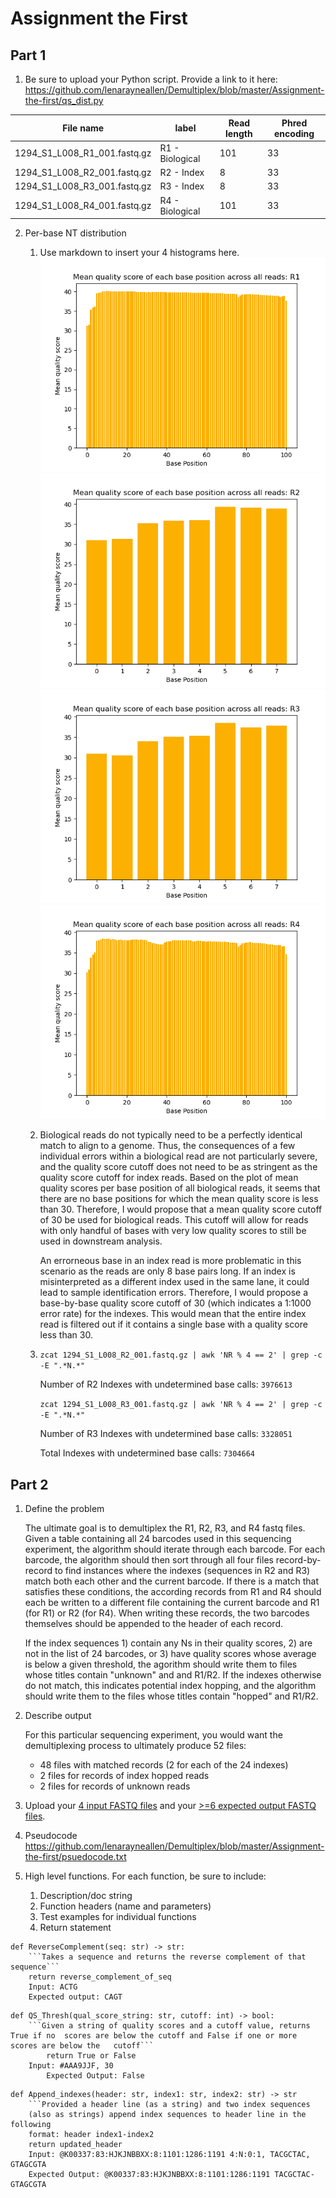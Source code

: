 # Assignment the First

## Part 1
1. Be sure to upload your Python script. Provide a link to it here: https://github.com/lenarayneallen/Demultiplex/blob/master/Assignment-the-first/qs_dist.py

| File name | label | Read length | Phred encoding |
|---|---|---|---|
| 1294_S1_L008_R1_001.fastq.gz |R1 - Biological|101|33|
| 1294_S1_L008_R2_001.fastq.gz |R2 - Index|8|33|
| 1294_S1_L008_R3_001.fastq.gz |R3 - Index|8|33|
| 1294_S1_L008_R4_001.fastq.gz |R4 - Biological|101|33|

2. Per-base NT distribution
    1. Use markdown to insert your 4 histograms here.
    ![alt text](./hist_R1.png)
    ![alt text](./hist_R2.png)
    ![alt text](./hist_R3.png)
    ![alt text](./hist_R4.png)

    2.  
        Biological reads do not typically need to be a perfectly identical match to align to a genome. Thus, the consequences of a few individual errors within a biological read are not particularly severe, and the quality score cutoff does not need to be as stringent as the quality score cutoff for index reads. Based on the plot of mean quality scores per base position of all biological reads, it seems that there are no base positions for which the mean quality score is less than 30. Therefore, I would propose that a mean quality score cutoff of 30 be used for biological reads. This cutoff will allow for reads with only handful of bases with very low quality scores to still be used in downstream analysis. 


        An errorneous base in an index read is more problematic in this scenario as the reads are only 8 base pairs long. If an index is misinterpreted as a different index used in the same lane, it could lead to sample identification errors. Therefore, I would propose a base-by-base quality score cutoff of 30 (which indicates a 1:1000 error rate) for the indexes. This would mean that the entire index read is filtered out if it contains a single base with a quality score less than 30. 


    3. `zcat 1294_S1_L008_R2_001.fastq.gz | awk 'NR % 4 == 2' | grep -c -E ".*N.*"`
   
         Number of R2 Indexes with undetermined base calls: `3976613`

        `zcat 1294_S1_L008_R3_001.fastq.gz | awk 'NR % 4 == 2' | grep -c -E ".*N.*"`

        Number of R3 Indexes with undetermined base calls: `3328051`
       
       	Total Indexes with undetermined base calls: `7304664`

## Part 2
1. Define the problem

    The ultimate goal is to demultiplex the R1, R2, R3, and R4 fastq files. Given a table containing all 24 barcodes used in this sequencing experiment, the algorithm should iterate through each barcode. For each barcode, the algorithm should then sort through all four files record-by-record to find instances where the indexes (sequences in R2 and R3) match both each other and the current barcode. If there is a match that satisfies these conditions, the according records from R1 and R4 should each be written to a different file containing the current barcode and R1 (for R1) or R2 (for R4). When writing these records, the two barcodes themselves should be appended to the header of each record. 

    If the index sequences 1) contain any Ns in their quality scores, 2) are not in the list of 24 barcodes, or 3) have quality scores whose average is below a given threshold, the agorithm should write them to files whose titles contain "unknown" and and R1/R2. If the indexes otherwise do not match, this indicates potential index hopping, and the algorithm should write them to the files whose titles contain "hopped" and R1/R2. 

2. Describe output

    For this particular sequencing experiment, you would want the demultiplexing process to ultimately produce 52 files:

    - 48 files with matched records (2 for each of the 24 indexes)
    - 2 files for records of index hopped reads
    - 2 files for records of unknown reads

3. Upload your [4 input FASTQ files](../TEST-input_FASTQ) and your [>=6 expected output FASTQ files](../TEST-output_FASTQ).
4. Pseudocode https://github.com/lenarayneallen/Demultiplex/blob/master/Assignment-the-first/psuedocode.txt
5. High level functions. For each function, be sure to include:
    1. Description/doc string
    2. Function headers (name and parameters)
    3. Test examples for individual functions
    4. Return statement

```
def ReverseComplement(seq: str) -> str:
	```Takes a sequence and returns the reverse complement of that sequence```
	return reverse_complement_of_seq
	Input: ACTG
	Expected output: CAGT
```
```
def QS_Thresh(qual_score_string: str, cutoff: int) -> bool:
	```Given a string of quality scores and a cutoff value, returns True if no 	scores are below the cutoff and False if one or more scores are below the 	cutoff```
    	return True or False
	Input: #AAA9JJF, 30
    	Expected Output: False
```
```
def Append_indexes(header: str, index1: str, index2: str) -> str
	```Provided a header line (as a string) and two index sequences 
	(also as strings) append index sequences to header line in the following
	format: header index1-index2
	return updated_header
	Input: @K00337:83:HJKJNBBXX:8:1101:1286:1191 4:N:0:1, TACGCTAC, GTAGCGTA
	Expected Output: @K00337:83:HJKJNBBXX:8:1101:1286:1191 TACGCTAC-GTAGCGTA
```
